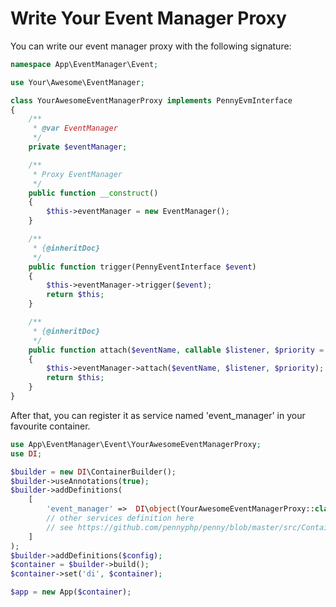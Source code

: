 # Write Your Event Manager Proxy

You can write our event manager proxy with the following signature:

```php
namespace App\EventManager\Event;

use Your\Awesome\EventManager;

class YourAwesomeEventManagerProxy implements PennyEvmInterface
{
    /**
     * @var EventManager
     */
    private $eventManager;

    /**
     * Proxy EventManager
     */
    public function __construct()
    {
        $this->eventManager = new EventManager();
    }

    /**
     * {@inheritDoc}
     */
    public function trigger(PennyEventInterface $event)
    {
        $this->eventManager->trigger($event);
        return $this;
    }

    /**
     * {@inheritDoc}
     */
    public function attach($eventName, callable $listener, $priority = 0)
    {
        $this->eventManager->attach($eventName, $listener, $priority);
        return $this;
    }
}
```

After that, you can register it as service named 'event_manager' in your favourite container.

```php
use App\EventManager\Event\YourAwesomeEventManagerProxy;
use DI;

$builder = new DI\ContainerBuilder();
$builder->useAnnotations(true);
$builder->addDefinitions(
    [
        'event_manager' =>  DI\object(YourAwesomeEventManagerProxy::class),
        // other services definition here
        // see https://github.com/pennyphp/penny/blob/master/src/Container/PHPDiFactory.php
    ]
);
$builder->addDefinitions($config);
$container = $builder->build();
$container->set('di', $container);

$app = new App($container);
```
